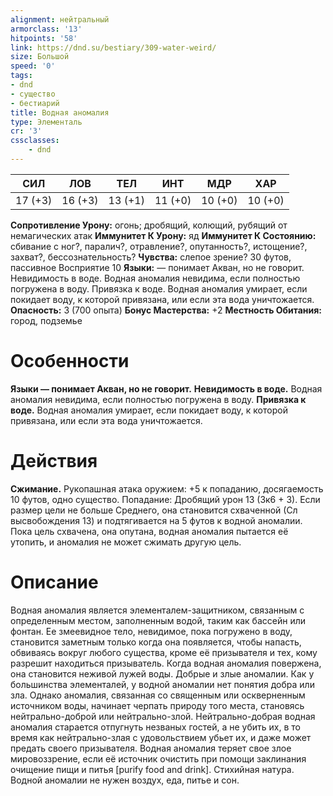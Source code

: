 ```yaml
---
alignment: нейтральный
armorclass: '13'
hitpoints: '58'
link: https://dnd.su/bestiary/309-water-weird/
size: Большой
speed: '0'
tags:
- dnd
- существо
- бестиарий
title: Водная аномалия
type: Элементаль
cr: '3'
cssclasses:
    - dnd
---
```



| СИЛ | ЛОВ | ТЕЛ | ИНТ | МДР | ХАР |
|---|---|---|---|---|---|
| 17 (+3) | 16 (+3) | 13 (+1) | 11 (+0) | 10 (+0) | 10 (+0) |
**Сопротивление Урону:** огонь; дробящий, колющий, рубящий от немагических атак
**Иммунитет К Урону:** яд
**Иммунитет К Состоянию:** сбивание с ног?, паралич?, отравление?, опутанность?, истощение?, захват?, бессознательность?
**Чувства:** слепое зрение? 30 футов, пассивное Восприятие 10
**Языки:** — понимает Акван, но не говорит.
Невидимость в воде. Водная аномалия невидима, если полностью погружена в воду.
Привязка к воде. Водная аномалия умирает, если покидает воду, к которой привязана, или если эта вода уничтожается.
**Опасность:** 3 (700 опыта)
**Бонус Мастерства:** +2
**Местность Обитания:** город, подземье


# Особенности
**Языки — понимает Акван, но не говорит.** 
**Невидимость в воде.** Водная аномалия невидима, если полностью погружена в воду.
**Привязка к воде.** Водная аномалия умирает, если покидает воду, к которой привязана, или если эта вода уничтожается.


# Действия
**Сжимание.** Рукопашная атака оружием: +5 к попаданию, досягаемость 10 футов, одно существо. Попадание: Дробящий урон 13 (3к6 + 3). Если размер цели не больше Среднего, она становится схваченной (Сл высвобождения 13) и подтягивается на 5 футов к водной аномалии. Пока цель схвачена, она опутана, водная аномалия пытается её утопить, и аномалия не может сжимать другую цель.


# Описание
Водная аномалия является элементалем-защитником, связанным с определенным местом, заполненным водой, таким как бассейн или фонтан. Ее змеевидное тело, невидимое, пока погружено в воду, становится заметным только когда она появляется, чтобы напасть, обвиваясь вокруг любого существа, кроме её призывателя и тех, кому разрешит находиться призыватель. Когда водная аномалия повержена, она становится неживой лужей воды. Добрые и злые аномалии. Как у большинства элементалей, у водной аномалии нет понятия добра или зла. Однако аномалия, связанная со священным или оскверненным источником воды, начинает черпать природу того места, становясь нейтрально-доброй или нейтрально-злой. Нейтрально-добрая водная аномалия старается отпугнуть незваных гостей, а не убить их, в то время как нейтрально-злая с удовольствием убьет их, и даже может предать своего призывателя. Водная аномалия теряет свое злое мировоззрение, если её источник очистить при помощи заклинания очищение пищи и питья [purify food and drink]. Стихийная натура. Водной аномалии не нужен воздух, еда, питье и сон.